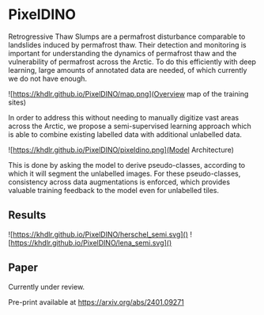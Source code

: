# PixelDINO

Retrogressive Thaw Slumps are a permafrost disturbance comparable to landslides induced by permafrost thaw. Their detection and monitoring is important for understanding the dynamics of permafrost thaw and the vulnerability of permafrost across the Arctic. To do this efficiently with deep learning, large amounts of annotated data are needed, of which currently we do not have enough.

![https://khdlr.github.io/PixelDINO/map.png](Overview map of the training sites)

In order to address this without needing to manually digitize vast areas across the Arctic, we propose a semi-supervised learning approach which is able to combine existing labelled data with additional unlabelled data.

![https://khdlr.github.io/PixelDINO/pixeldino.png](Model Architecture)

This is done by asking the model to derive pseudo-classes, according to which it will segment the unlabelled images. For these pseudo-classes, consistency across data augmentations is enforced, which provides valuable training feedback to the model even for unlabelled tiles.

## Results

![https://khdlr.github.io/PixelDINO/herschel_semi.svg]()
![https://khdlr.github.io/PixelDINO/lena_semi.svg]()

## Paper

Currently under review.

Pre-print available at https://arxiv.org/abs/2401.09271
